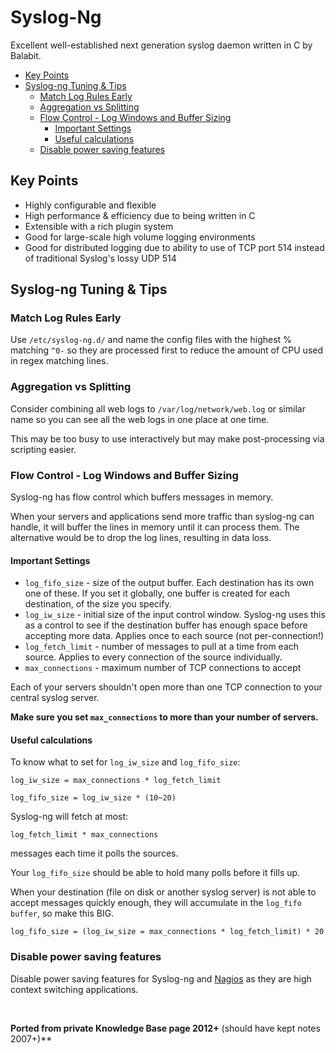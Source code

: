 # Syslog-Ng

Excellent well-established next generation syslog daemon written in C by Balabit.

<!-- INDEX_START -->

- [Key Points](#key-points)
- [Syslog-ng Tuning & Tips](#syslog-ng-tuning--tips)
  - [Match Log Rules Early](#match-log-rules-early)
  - [Aggregation vs Splitting](#aggregation-vs-splitting)
  - [Flow Control - Log Windows and Buffer Sizing](#flow-control---log-windows-and-buffer-sizing)
    - [Important Settings](#important-settings)
    - [Useful calculations](#useful-calculations)
  - [Disable power saving features](#disable-power-saving-features)

<!-- INDEX_END -->

## Key Points

- Highly configurable and flexible
- High performance & efficiency due to being written in C
- Extensible with a rich plugin system
- Good for large-scale high volume logging environments
- Good for distributed logging due to ability to use of TCP port 514 instead of traditional Syslog's lossy UDP 514

## Syslog-ng Tuning & Tips

### Match Log Rules Early

Use `/etc/syslog-ng.d/` and name the config files with the highest % matching `^0-` so they are processed first to
reduce the amount of CPU used in regex matching lines.

### Aggregation vs Splitting

Consider combining all web logs to `/var/log/network/web.log` or similar name so you can see all the web logs in one
place at one time.

This may be too busy to use interactively but may make post-processing via scripting easier.

### Flow Control - Log Windows and Buffer Sizing

Syslog-ng has flow control which buffers messages in memory.

When your servers and applications send more traffic than syslog-ng can handle, it will buffer the lines in memory until
it can process them. The alternative would be to drop the log lines, resulting in data loss.

#### Important Settings

- `log_fifo_size` - size of the output buffer. Each destination has its own one of these. If you set it globally, one buffer is created for each destination, of the size you specify.
- `log_iw_size` - initial size of the input control window. Syslog-ng uses this as a control to see if the destination buffer has enough space before accepting more data. Applies once to each source (not per-connection!)
- `log_fetch_limit` - number of messages to pull at a time from each source. Applies to every connection of the source individually.
- `max_connections` - maximum number of TCP connections to accept

Each of your servers shouldn't open more than one TCP connection to your central syslog server.

**Make sure you set `max_connections` to more than your number of servers.**

#### Useful calculations

To know what to set for `log_iw_size` and `log_fifo_size`:

```none
log_iw_size = max_connections * log_fetch_limit
```

```none
log_fifo_size = log_iw_size * (10~20)
```

Syslog-ng will fetch at most:

```none
log_fetch_limit * max_connections
```

messages each time it polls the sources.

Your `log_fifo_size` should be able to hold many polls before it fills up.

When your destination (file on disk or another syslog server) is not able to accept messages quickly enough,
they will accumulate in the `log_fifo buffer`, so make this BIG.

```none
log_fifo_size = (log_iw_size = max_connections * log_fetch_limit) * 20
```

### Disable power saving features

Disable power saving features for Syslog-ng and [Nagios](nagios.md) as they are high context switching applications.

<br>

**Ported from private Knowledge Base page 2012+** (should have kept notes 2007+)**
